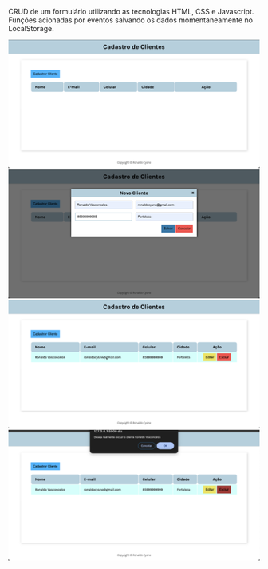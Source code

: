 CRUD de um formulário utilizando as tecnologias HTML, CSS e Javascript.
Funções acionadas por eventos salvando os dados momentaneamente no LocalStorage.

![Imagem do formulário 01](https://github.com/RCysne/Form-CRUD/blob/main/crud-01.png)
![Imagem do formulário 02](https://github.com/RCysne/Form-CRUD/blob/main/crud-02.png)
![Imagem do formulário 03](https://github.com/RCysne/Form-CRUD/blob/main/crud-03.png)
![Imagem do formulário 04](https://github.com/RCysne/Form-CRUD/blob/main/crud-04.png)

